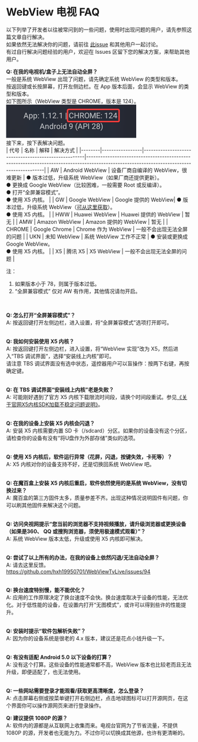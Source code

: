 <h1>WebView 电视 FAQ</h1>

以下列举了开发者以往被常问到的一些问题，使用时出现问题的用户，请先参照这篇文章自行解决。<br/>
如果依然无法解决你的问题，请前往 [此issue](https://github.com/hxh19950701/WebViewTvLive/issues/94) 和其他用户一起讨论。<br/>
有过自行解决问题经验的用户，欢迎在 Issues 区留下您的解决方案，来帮助其他用户。<br/>

**Q: 在我的电视机/盒子上无法自动全屏？**<br/>
一般是系统 WebView 出现了问题，请先确定系统 WebView 的类型和版本。<br/>
按返回键或长按屏幕，打开左侧边栏。在 App 版本后面，会显示 WebView 的类型和版本。<br/>
如下图所示（WebView 类型是 CHROME，版本是 124）。<br/>
![img.png](images/image_8.png)<br/>
接下来，按下表解决问题。<br/>
| 代号   | 名称 | 解释 | 解决方式 |
|--------|-----------------|-----------------------------------------------------|------------------------------------------------------------------------------------------------------------------------------------------|
| AW     | Android WebView | 设备厂商自编译的 WebView，很难更新 | ● 版本过低，升级系统 WebView（如果厂商还提供更新）。<br/> ● 更换成 Google WebView（比较困难，一般需要 Root 或反编译）。<br/> ● 打开“全屏兼容模式”。<br/> ● 使用 X5 内核。 |
| GW     | Google WebView  | Google 提供的 WebView| ● 版本过低，升级系统 WebView（[可从这里获取](https://www.apkmirror.com/apk/google-inc/android-system-webview/)）。<br/> ● 使用 X5 内核。            |
| HWW    | Huawei WebView  | Huawei 提供的 WebView | 暂无 |
| AMW    | Amazon WebView  | Amazon 提供的 WebView  | 暂无 |
| CHROME | Google Chrome | Chrome 作为 WebView | 一般不会出现无法全屏的问题 |
| UKN | 未知 WebView | 系统 WebView 工作不正常 | ● 安装或更换成 Google WebView。<br/> ● 使用 X5 内核。 |
| X5 | 腾讯 X5 | X5 WebView | 一般不会出现无法全屏的问题 |

注：<br/>
1. 如果版本小于 78，则属于版本过低。<br/>
2. “全屏兼容模式” 仅对 AW 有作用，其他情况请勿开启。<br/>
<br/>

**Q: 怎么打开“全屏兼容模式”？**<br/>
A: 按返回键打开左侧边栏，进入设置，将“全屏兼容模式”选项打开即可。<br/>
<br/>

**Q: 我如何安装使用 X5 内核？**<br/>
A: 按返回键打开左侧边栏，进入设置，将“WebView 实现”改为 X5，然后进入“TBS 调试界面”，选择“安装线上内核”即可。<br/>
请注意 TBS 调试界面没有选中状态，遥控器用户可以盲操作：按两下右键，再按确定键。<br/>
<br/>

**Q: 在 TBS 调试界面“安装线上内核”老是失败？**<br/>
A: 可能刚好遇到了官方 X5 内核下载限流时间段，请换个时间段重试。参见[《关于官网X5内核SDK加载不稳定问题说明》](https://doc.weixin.qq.com/doc/w3_AGoAtwbdAFwlo0hmqkbTl6p19tCOV)。<br/>
<br/>

**Q: 在我的设备上安装 X5 内核会闪退？**<br/>
A: 安装 X5 内核需要内置 SD 卡（/sdcard）分区。如果你的设备没有这个分区，请检查你的设备有没有“将U盘作为外部存储”类似的选项。<br/>
<br/>

**Q: 使用 X5 内核后，软件运行异常（花屏，闪退，按键失效，卡死等）？**<br/>
A: X5 内核对你的设备支持不好，还是切换回系统 WebView 吧。<br/>
<br/>

**Q: 在魔百盒上安装 X5 内核后重启，软件依然使用的是系统 WebView，没有切换过来？**<br/>
A: 魔百盒的第三方固件太多，质量参差不齐。出现这种情况说明固件有问题，你可以刷其他固件来解决这个问题。<br/>
<br/>

**Q: 访问央视网提示“您当前的浏览器不支持视频播放，请升级浏览器或更换设备（如果是360、 QQ 或搜狗浏览器，须使用极速模式观看）”？**<br/>
A: 系统 WebView 版本太低，升级或使用 X5 内核即可解决。<br/>
<br/>

**Q: 尝试了以上所有的办法，在我的设备上依然闪退/无法自动全屏？**<br/>
A: 请去这里反馈。https://github.com/hxh19950701/WebViewTvLive/issues/94<br/>
<br/>

**Q: 换台速度特别慢，能不能优化？**<br/>
A: 应用的工作原理决定了换台速度不会快。换台速度取决于设备的性能，无法优化。对于低性能的设备，在设置内打开“无图模式”，或许可以得到些许的性能提升。<br/>
<br/>

**Q: 安装时提示“软件包解析失败”？**<br/>
A: 因为你的设备系统是很老的 4.x 版本，建议还是花点小钱升级一下。<br/>
<br/>

**Q: 有没有适配 Android 5.0 以下设备的打算？**<br/>
A: 没有这个打算。这些设备的性能通常都不高，WebView 版本也比较老而且无法升级，即便适配了，也无法使用。<br/>
<br/>

**Q: 一些网站需要登录才能观看/获取更高清晰度，怎么登录？**<br/>
A: 点击屏幕右侧或按菜单键打开右侧边栏，点击地球图标可以打开源网页，在这个界面你可以操作源网页来进行登录操作。<br/>

**Q: 建议提供 1080P 的源？**<br/>
A: 软件内的源都是从互联网上收集而来。电视台官网为了节省流量，不提供 1080P 的源，开发者也无能为力。不过你可以切换成其他源，也许有更清晰的。<br/>
<br/>